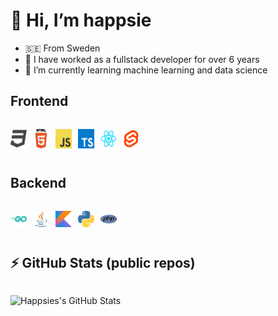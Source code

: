 <h1>👋 Hi, I’m happsie</h1>

<ul>
	<li>🇸🇪 From Sweden</li>
	<li>💼 I have worked as a fullstack developer for over 6 years</li>
	<li>🌱 I’m currently learning machine learning and data science</li>
</ul>

<h2>Frontend</h2>

<div style="display: flex; padding: 1em 0 1em 0;">
	<img alt="css" width="26px" src="images/css_64x64.png" style="padding-right:10px;" />
	<img alt="html" width="26px" src="images/html_64x64.png" style="padding-right:10px;" />
	<img alt="javascript" width="26px" src="images/javascript_64x64.png" style="padding-right:10px;" />
	<img alt="typescript" width="26px" src="images/typescript_64x64.png" style="padding-right:10px;" />
	<img alt="react" width="26px" src="images/react.png" style="padding-right:10px;" />
	<img alt="svelte" width="26px" src="images/svelte.png" style="padding-right:10px;" />
</div>

<h2>Backend</h2>

<div style="display: flex; padding: 1em 0 1em 0;">
	<img alt="go" width="26px" src="images/go_64x64.png" style="padding-right:10px;" />
	<img alt="java" width="26px" src="images/java_64x64.png" style="padding-right:10px;" />
	<img alt="kotlin" width="26px" src="images/kotlin_64x64.png" style="padding-right:10px;" />
	<img alt="python" width="26px" src="images/python_64x64.png" style="padding-right:10px;" />
	<img alt="php" width="26px" src="images/php_64x64.png" style="padding-right:10px;" />
</div>

<h2>⚡ GitHub Stats (public repos)</h2>

<img alt="Happsies's GitHub Stats" src="https://github-readme-stats.vercel.app/api/top-langs?username=Happsie&show_icons=true&hide_border=false&icon_color=FFE400&theme=tokyonight&border_color=black&hide=Jupyter%20Notebook" style="padding: 1em 0 1em 0;"/>
